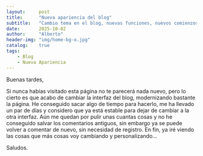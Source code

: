 ```yaml
---
layout:     post
title:      "Nueva apariencia del blog"
subtitle:   "Cambio tema en el blog, nuevas funciones, nuevos comienzos"
date:       2025-10-02
author:     "Alberto"
header-img: "img/home-bg-o.jpg"
catalog:    true
tags:
    - Blog
    - Nueva Apariencia
---
```


Buenas tardes, 

Si nunca habías visitado esta página no te parecerá nada nuevo, pero lo cierto es que acabo de cambiar la interfaz del blog, modernizando bastante la página.
He conseguido sacar algo de tiempo para hacerlo, me ha llevado un par de días y considero que ya está estable para dejar de cambiar a la otra interfaz.
Aún me quedan por pulir unas cuantas cosas y no he conseguido salvar los comentarios antiguos, sin embargo ya se puede volver a comentar de nuevo, sin necesidad de registro.
En fin, ya iré viendo las cosas que más cosas voy cambiando y personalizando...

Saludos.



